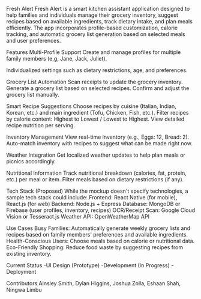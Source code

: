 Fresh Alert
Fresh Alert is a smart kitchen assistant application designed to help families and individuals manage their grocery inventory, suggest recipes based on available ingredients, track dietary intake, and plan meals efficiently. The app incorporates profile-based customization, calorie tracking, and automatic grocery list generation based on selected meals and user preferences.

Features
Multi-Profile Support
Create and manage profiles for multiple family members (e.g, Jane, Jack, Juliet).

Individualized settings such as dietary restrictions, age, and preferences.

Grocery List Automation
Scan receipts to update the grocery inventory.
Generate a grocery list based on selected recipes.
Confirm and adjust the grocery list manually.

Smart Recipe Suggestions
Choose recipes by cuisine (Italian, Indian, Korean, etc.) and main ingredient (Tofu, Chicken, Fish, etc.).
Filter recipes by calorie content: Highest to Lowest / Lowest to Highest.
View detailed recipe nutrition per serving.

Inventory Management
View real-time inventory (e.g., Eggs: 12, Bread: 2).
Auto-match inventory with recipes to suggest what can be made right now.

Weather Integration
Get localized weather updates to help plan meals or picnics accordingly.

Nutritional Information
Track nutritional breakdown (calories, fat, protein, etc.) per meal or item.
Filter meals based on dietary restrictions (if any).

Tech Stack (Proposed)
While the mockup doesn't specify technologies, a sample tech stack could include:
Frontend: React Native (for mobile), React.js (for web)
Backend: Node.js + Express
Database: MongoDB or Firebase (user profiles, inventory, recipes)
OCR/Receipt Scan: Google Cloud Vision or Tesseract.js
Weather API: OpenWeatherMap API

Use Cases
Busy Families: Automatically generate weekly grocery lists and recipes based on family members' preferences and available ingredients.
Health-Conscious Users: Choose meals based on calorie or nutritional data.
Eco-Friendly Shopping: Reduce food waste by suggesting recipes from existing inventory.

Current Status
-UI Design (Prototype)
-Development (In Progress)
-Deployment

Contributors
Ainsley Smith,
Dylan Higgins,
Joshua Zolla,
Eshaan Shah,
Ningwa Limbu











